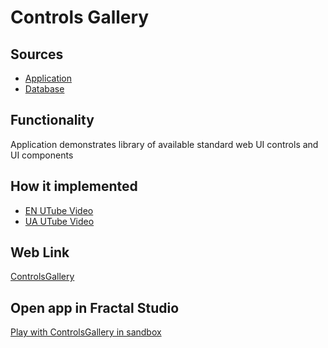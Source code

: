 # Controls Gallery

## Sources

- [Application](https://github.com/fraplat/FractalPlatform/tree/main/FractalPlatform.Examples/Applications/ControlsGallery/ControlsGalleryApplication.cs)
- [Database](https://github.com/fraplat/FractalPlatform/tree/main/FractalPlatform.Examples/Databases/ControlsGallery)

## Functionality

Application demonstrates library of available 
standard web UI controls and UI components

## How it implemented

- [EN UTube Video](https://fraplat.tech/jupiter/UTube?tag=111)
- [UA UTube Video](https://fraplat.tech/jupiter/UTube?tag=211)

## Web Link

[ControlsGallery](https://fraplat.tech/jupiter/ControlsGallery)

## Open app in Fractal Studio

[Play with ControlsGallery in sandbox](https://fraplat.tech/mars/FractalStudio/?tag=ControlsGallery+template)


